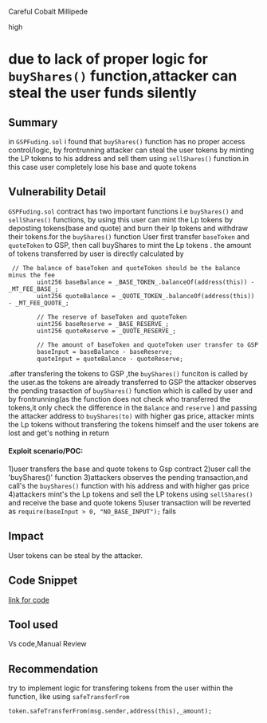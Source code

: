 Careful Cobalt Millipede

high

# due to lack of proper logic for `buyShares()` function,attacker can steal the user funds silently

## Summary
in `GSPFuding.sol` i found that `buyShares()` function has no proper access control/logic, by frontrunning attacker can steal the user tokens by minting the LP tokens to his address and sell them using `sellShares()` function.in this case user completely lose his base and quote tokens
## Vulnerability Detail
`GSPFuding.sol` contract has two important functions i.e `buyShares()` and `sellShares()` functions, by using this user can mint the Lp tokens by deposting tokens(base and quote) and burn their lp tokens and withdraw their tokens.for the `buyShares()` function User first transfer `baseToken` and `quoteToken` to GSP, then call buyShares to mint the Lp tokens . the amount of tokens transferred by user is directly calculated by

```solidity
 // The balance of baseToken and quoteToken should be the balance minus the fee
        uint256 baseBalance = _BASE_TOKEN_.balanceOf(address(this)) - _MT_FEE_BASE_;
        uint256 quoteBalance = _QUOTE_TOKEN_.balanceOf(address(this)) - _MT_FEE_QUOTE_;

        // The reserve of baseToken and quoteToken
        uint256 baseReserve = _BASE_RESERVE_;
        uint256 quoteReserve = _QUOTE_RESERVE_;

        // The amount of baseToken and quoteToken user transfer to GSP
        baseInput = baseBalance - baseReserve;
        quoteInput = quoteBalance - quoteReserve;
```

.after transfering the tokens to GSP ,the `buyShares()` funciton is called by the user.as the tokens are already transferred to GSP the attacker observes the pending trasaction of `buyShares()` function which is called by user and by frontrunning(as the function does not check who transferred the tokens,it only check the difference in the `Balance` and `reserve` ) and passing the attacker address to `buyShares(to)` with higher gas price, attacker mints the Lp tokens without transfering the tokens himself and the user tokens are lost and get's nothing in return

#### Exploit scenario/POC:
1)user transfers the base and quote tokens to Gsp contract
2)user call the 'buyShares()' function
3)attackers observes the pending transaction,and call's the `buyShares()` function with his address and with higher gas price
4)attackers mint's the Lp tokens and sell the LP tokens using `sellShares()` and receive the base and quote tokens
5)user transaction will be reverted as `require(baseInput > 0, "NO_BASE_INPUT");` fails

## Impact
User tokens can be steal by the attacker.

## Code Snippet
[link for code](https://github.com/sherlock-audit/2023-12-dodo-gsp/blob/af43d39f6a89e5084843e196fc0185abffe6304d/dodo-gassaving-pool/contracts/GasSavingPool/impl/GSPFunding.sol#L25C5-L82C6)


## Tool used
Vs code,Manual Review

## Recommendation
try to implement logic for transfering tokens from the user within the function, like using `safeTransferFrom`
```solidity
token.safeTransferFrom(msg.sender,address(this),_amount);
```